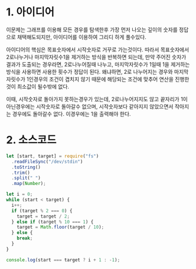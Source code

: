 # 1. 아이디어

이문제는 그래프를 이용해 모든 경우를 탐색한후 가장 먼저 나오는 깊이의 숫자를 정답으로 채택해도되지만, 아이디어를 이용하여 그리디 하게 풀수있다.

아이디어의 핵심은 목표숫자에서 시작숫자로 거꾸로 가는것이다. 따라서 목표숫자에서 2로나누거나 마지막자릿수1을 제거하는 방식을 반복하면 되는데, 만약 주어진 숫자가 결과가 도출되는 경우라면, 2로나누어질때 나누고, 마지막자릿수가 1일때 1을 제거하는 방식을 사용하면 사용한 횟수가 정답이 된다. 왜냐하면, 2로 나누어지는 경우와 마지막자릿수가 1인경우의 조건이 겹치지 않기 때문에 해당되는 조건에 맞추어 연산을 진행한것이 최소값이 될수밖에 없다.

이때, 시작숫자로 돌아가지 못하는경우가 있는데, 2로나누어지지도 않고 끝자리가 1이 아닌경우에는 시작숫자로 돌아갈수 없으며, 시작숫자보다 같아지지 않았으면서 작아지는 경우에도 돌아갈수 없다. 이경우에는 1을 출력해야 한다.

# 2. 소스코드

```javascript
let [start, target] = require("fs")
  .readFileSync("/dev/stdin")
  .toString()
  .trim()
  .split(" ")
  .map(Number);

let i = 0;
while (start < target) {
  i++;
  if (target % 2 === 0) {
    target = target / 2;
  } else if (target % 10 === 1) {
    target = Math.floor(target / 10);
  } else {
    break;
  }
}

console.log(start === target ? i + 1 : -1);
```

